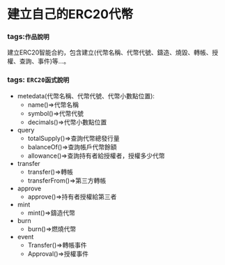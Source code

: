 # 建立自己的ERC20代幣
### tags:`作品說明`  
建立ERC20智能合約，包含建立(代幣名稱、代幣代號、鑄造、燒毀、轉帳、授權、查詢、事件)等...。
### tags: `ERC20函式說明`
* metedata(代幣名稱、代幣代號、代幣小數點位置):
  * name()=>代幣名稱
  * symbol()=>代幣代號
  * decimals()=>代幣小數點位置
* query
  * totalSupply()=>查詢代幣總發行量
  * balanceOf()=>查詢帳戶代幣餘額
  * allowance()=>查詢持有者給授權者，授權多少代幣
* transfer
  * transfer()=>轉帳
  * transferFrom()=>第三方轉帳
* approve
  * approve()=>持有者授權給第三者
* mint
  * mint()=>鑄造代幣
* burn
  * burn()=>燃燒代幣
* event
  * Transfer()=>轉帳事件
  * Approval()=>授權事件
